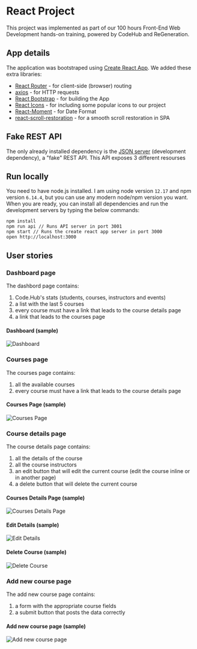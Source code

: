 # React Project

This project was implemented as part of our 100 hours Front-End Web Development hands-on training, powered by CodeHub and ReGeneration.

## App details

The application was bootstraped using [Create React App](https://reactjs.org/docs/create-a-new-react-app.html). 
We added these extra libraries:

- [React Router](https://github.com/ReactTraining/react-router) - for client-side (browser) routing
- [axios](https://github.com/axios/axios) - for HTTP requests
- [React Bootstrap](https://react-bootstrap.github.io/) - for building the App
- [React Icons](https://react-icons.github.io/react-icons/) - for including some popular icons to our project
- [React-Moment](https://www.npmjs.com/package/react-moment) - for Date Format
- [react-scroll-restoration](https://www.npmjs.com/package/react-scroll-restoration) - for a smooth scroll restoration in SPA

## Fake REST API

The only already installed dependency is the [JSON server](https://github.com/typicode/json-server) (development dependency), a "fake" REST API. This API exposes 3 different resourses 

## Run locally

You need to have node.js installed. I am using node version `12.17` and npm version `6.14.4`, but you can use any modern node/npm version you want. When you are ready, you can install all dependencies and run the development servers by typing the below commands:

```
npm install
npm run api // Runs API server in port 3001
npm start // Runs the create react app server in port 3000
open http://localhost:3000
```


## User stories

### Dashboard page

The dashbord page contains:

1. Code.Hub's stats (students, courses, instructors and events)
2. a list with the last 5 courses
3. every course must have a link that leads to the course details page
4. a link that leads to the courses page

#### Dashboard (sample)

![Dashboard](public/dashboard.png)

### Courses page

The courses page contains:

1. all the available courses
2. every course must have a link that leads to the course details page

#### Courses Page (sample)

![Courses Page](public/courses-page.png)

### Course details page

The course details page contains:

1. all the details of the course
2. all the course instructors
3. an edit button that will edit the current course (edit the course inline or in another page)
4. a delete button that will delete the current course

#### Courses Details Page (sample)

![Courses Details Page](public/course-details-page.png)

#### Edit Details (sample)

![Edit Details](public/edit-course.png)

#### Delete Course (sample)

![Delete Course](public/delete-course.png)

### Add new course page

The add new course page contains:

1. a form with the appropriate course fields
2. a submit button that posts the data correctly

#### Add new course page (sample)

![Add new course page](public/add-new-course.png)

